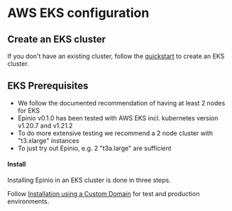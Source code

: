 #  AWS EKS configuration

## Create an EKS cluster

If you don't have an existing cluster, follow the [quickstart](https://docs.aws.amazon.com/eks/latest/userguide/getting-started.html) to create an EKS cluster.

## EKS Prerequisites

* We follow the documented recommendation of having at least 2 nodes for EKS
* Epinio v0.1.0 has been tested with AWS EKS incl. kubernetes version v1.20.7 and v1.21.2
* To do more extensive testing we recommend a 2 node cluster with "t3.xlarge" instances
* To just try out Epinio, e.g. 2 "t3a.large" are sufficient

#### Install

Installing Epinio in an EKS cluster is done in three steps.

Follow [Installation using a Custom Domain](./install_epinio_customDNS.md) for test and production environments.
